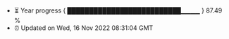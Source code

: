 - ⏳ Year progress { ██████████████████████████▁▁▁▁ } 87.49 %
- ⏰ Updated on Wed, 16 Nov 2022 08:31:04 GMT

